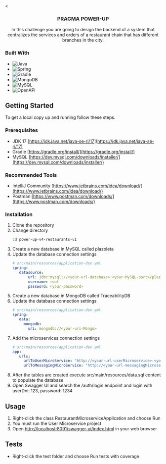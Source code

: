 <br /><
<div align="center">
<h3 align="center">PRAGMA POWER-UP</h3>
  <p align="center">
    In this challenge you are going to design the backend of a system that centralizes the services and orders of a restaurant chain that has different branches in the city.
  </p>
</div>

### Built With

* ![Java](https://img.shields.io/badge/java-%23ED8B00.svg?style=for-the-badge&logo=java&logoColor=white)
* ![Spring](https://img.shields.io/badge/Spring-6DB33F?style=for-the-badge&logo=spring&logoColor=white)
* ![Gradle](https://img.shields.io/badge/Gradle-02303A.svg?style=for-the-badge&logo=Gradle&logoColor=white)
* ![MongoDB](https://img.shields.io/badge/MongoDB-47A248.svg?style=for-the-badge&logo=MongoDB&logoColor=white)
* ![MySQL](https://img.shields.io/badge/MySQL-00000F?style=for-the-badge&logo=mysql&logoColor=white)
* ![OpenAPI](https://img.shields.io/badge/OpenAPI-<COLOR>?style=for-the-badge&logo=OpenAPI%20Initiative&logoColor=white)


<!-- GETTING STARTED -->
## Getting Started

To get a local copy up and running follow these steps.

### Prerequisites

* JDK 17 [https://jdk.java.net/java-se-ri/17](https://jdk.java.net/java-se-ri/17)
* Gradle [https://gradle.org/install/](https://gradle.org/install/)
* MySQL [https://dev.mysql.com/downloads/installer/](https://dev.mysql.com/downloads/installer/)

### Recommended Tools
* IntelliJ Community [https://www.jetbrains.com/idea/download/](https://www.jetbrains.com/idea/download/)
* Postman [https://www.postman.com/downloads/](https://www.postman.com/downloads/)

### Installation

1. Clone the repository
2. Change directory
   ```sh
   cd power-up-v4-restaurants-v1
   ```
3. Create a new database in MySQL called plazoleta
4. Update the database connection settings
   ```yml
   # src/main/resources/application-dev.yml
   spring:
      datasource:
          url: jdbc:mysql://<your-url-database>:<your-MySQL-port>/plazoleta
          username: root
          password: <your-password>
   ```
5. Create a new database in MongoDB called TraceabilityDB
6. Update the database connection settings
   ```yml
   # src/main/resources/application-dev.yml
   spring:
      data:
        mongodb:
          uri: mongodb://<your-uri-Mongo>
   ```
6. Add the microservices connection settings
   ```yml
   # src/main/resources/application-dev.yml
   app:
      urls:
        urlToUserMicroService: "http://<your-url-userMicroservice>:<your-port>/"
        urlToMessagingMicroService: "http://<your-url-messagingMicroservice>:<your-port>/"
   ```
7. After the tables are created execute src/main/resources/data.sql content to populate the database
8. Open Swagger UI and search the /auth/login endpoint and login with userDni: 123, password: 1234

<!-- USAGE -->
## Usage

1. Right-click the class RestaurantMicroserviceApplication and choose Run
2. You must run the User Microservice project
3. Open [http://localhost:8091/swagger-ui/index.html](http://localhost:8091/swagger-ui/index.html) in your web browser

<!-- ROADMAP -->
## Tests

- Right-click the test folder and choose Run tests with coverage
